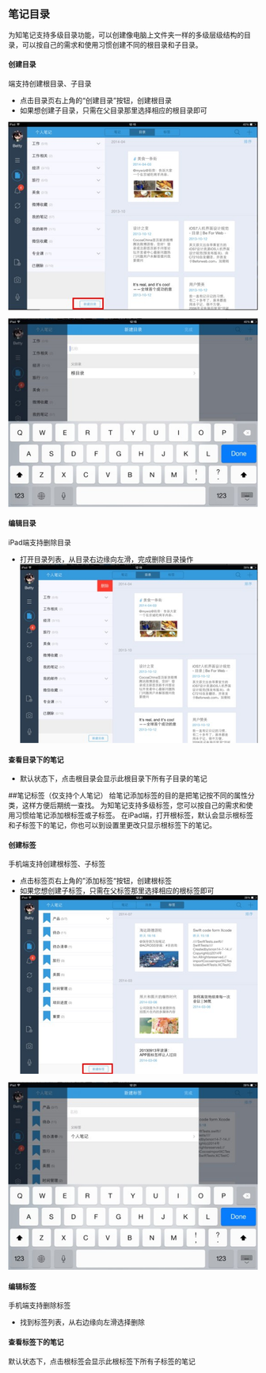 ## 笔记目录
为知笔记支持多级目录功能，可以创建像电脑上文件夹一样的多级层级结构的目录，可以按自己的需求和使用习惯创建不同的根目录和子目录。


####  创建目录
端支持创建根目录、子目录
+ 点击目录页右上角的“创建目录”按钮，创建根目录
+ 如果想创建子目录，只需在父目录那里选择相应的根目录即可

![P29](img/P29.jpg)

![P30](img/P30.jpg)
#### 编辑目录
iPad端支持删除目录
+ 打开目录列表，从目录右边缘向左滑，完成删除目录操作
![P31](img/P31.jpg)

#### 查看目录下的笔记
+ 默认状态下，点击根目录会显示此根目录下所有子目录的笔记

##笔记标签（仅支持个人笔记）
给笔记添加标签的目的是把笔记按不同的属性分类，这样方便后期统一查找。
为知笔记支持多级标签，您可以按自己的需求和使用习惯给笔记添加根标签或子标签。
在iPad端，打开根标签，默认会显示根标签和子标签下的笔记，你也可以到设置里更改只显示根标签下的笔记。

#### 创建标签
手机端支持创建根标签、子标签
+ 点击标签页右上角的”添加标签“按钮，创建根标签
+ 如果您想创建子标签，只需在父标签那里选择相应的根标签即可
![P32](img/P32.jpg)

![P33](img/P33.jpg)
#### 编辑标签
手机端支持删除标签
+ 找到标签列表，从右边缘向左滑选择删除

#### 查看标签下的笔记
默认状态下，点击根标签会显示此根标签下所有子标签的笔记



